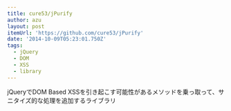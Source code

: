 ```yaml
---
title: cure53/jPurify
author: azu
layout: post
itemUrl: 'https://github.com/cure53/jPurify'
date: '2014-10-09T05:23:01.750Z'
tags:
  - jQuery
  - DOM
  - XSS
  - library
---
```

jQueryでDOM Based XSSを引き起こす可能性があるメソッドを乗っ取って、サニタイズ的な処理を追加するライブラリ
